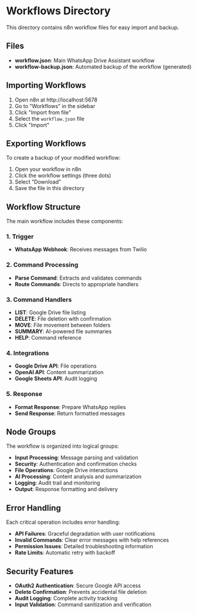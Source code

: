 # Workflows Directory

This directory contains n8n workflow files for easy import and backup.

## Files

- **workflow.json**: Main WhatsApp Drive Assistant workflow
- **workflow-backup.json**: Automated backup of the workflow (generated)

## Importing Workflows

1. Open n8n at http://localhost:5678
2. Go to "Workflows" in the sidebar
3. Click "Import from file"
4. Select the `workflow.json` file
5. Click "Import"

## Exporting Workflows

To create a backup of your modified workflow:

1. Open your workflow in n8n
2. Click the workflow settings (three dots)
3. Select "Download"
4. Save the file in this directory

## Workflow Structure

The main workflow includes these components:

### 1. Trigger
- **WhatsApp Webhook**: Receives messages from Twilio

### 2. Command Processing
- **Parse Command**: Extracts and validates commands
- **Route Commands**: Directs to appropriate handlers

### 3. Command Handlers
- **LIST**: Google Drive file listing
- **DELETE**: File deletion with confirmation
- **MOVE**: File movement between folders
- **SUMMARY**: AI-powered file summaries
- **HELP**: Command reference

### 4. Integrations
- **Google Drive API**: File operations
- **OpenAI API**: Content summarization
- **Google Sheets API**: Audit logging

### 5. Response
- **Format Response**: Prepare WhatsApp replies
- **Send Response**: Return formatted messages

## Node Groups

The workflow is organized into logical groups:

- **Input Processing**: Message parsing and validation
- **Security**: Authentication and confirmation checks
- **File Operations**: Google Drive interactions
- **AI Processing**: Content analysis and summarization
- **Logging**: Audit trail and monitoring
- **Output**: Response formatting and delivery

## Error Handling

Each critical operation includes error handling:

- **API Failures**: Graceful degradation with user notifications
- **Invalid Commands**: Clear error messages with help references
- **Permission Issues**: Detailed troubleshooting information
- **Rate Limits**: Automatic retry with backoff

## Security Features

- **OAuth2 Authentication**: Secure Google API access
- **Delete Confirmation**: Prevents accidental file deletion
- **Audit Logging**: Complete activity tracking
- **Input Validation**: Command sanitization and verification